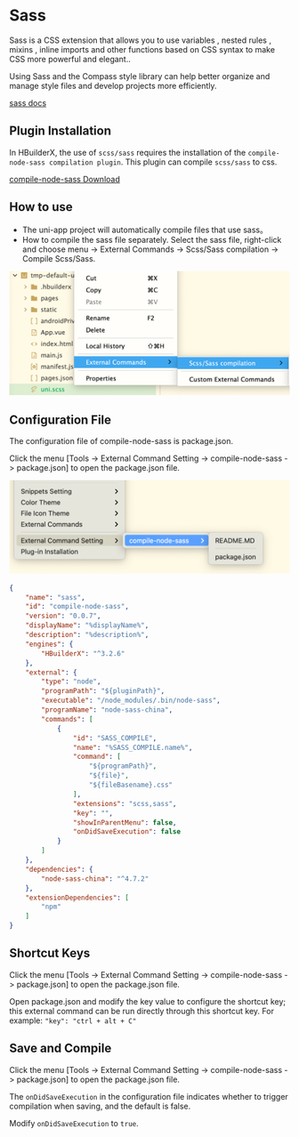 # Sass

Sass is a CSS extension that allows you to use variables , nested rules , mixins , inline imports and other functions based on CSS syntax to make CSS more powerful and elegant.. 

Using Sass and the Compass style library can help better organize and manage style files and develop projects more efficiently.

[sass docs](http://en.sass.hk/docs/)

## Plugin Installation

In HBuilderX, the use of `scss/sass` requires the installation of the `compile-node-sass compilation plugin`. This plugin can compile `scss/sass` to css.

[compile-node-sass Download](https://ext.dcloud.net.cn/plugin?id=2046)

## How to use

- The uni-app project will automatically compile files that use sass。
- How to compile the sass file separately. Select the sass file, right-click and choose menu -> External Commands -> Scss/Sass compilation -> Compile Scss/Sass.

<img src="/static/snapshots/tutorial/plugins/sass/sass_1.en.png"  class="hd-img"/>

## Configuration File

The configuration file of compile-node-sass is package.json.

Click the menu [Tools -> External Command Setting -> compile-node-sass -> package.json] to open the package.json file.

<img src="/static/snapshots/tutorial/plugins/sass/sass_2.en.png"  class="hd-img"/>

```json
{
	"name": "sass",
	"id": "compile-node-sass",
	"version": "0.0.7",
	"displayName": "%displayName%",
	"description": "%description%",
	"engines": {
		"HBuilderX": "^3.2.6"
	},
	"external": {
		"type": "node",
		"programPath": "${pluginPath}",
		"executable": "/node_modules/.bin/node-sass",
		"programName": "node-sass-china",
		"commands": [
			{
				"id": "SASS_COMPILE",
				"name": "%SASS_COMPILE.name%",
				"command": [
					"${programPath}",
					"${file}",
					"${fileBasename}.css"
				],
				"extensions": "scss,sass",
				"key": "",
				"showInParentMenu": false,
				"onDidSaveExecution": false
			}
		]
	},
	"dependencies": {
		"node-sass-china": "^4.7.2"
	},
	"extensionDependencies": [
		"npm"
	]
}

```

## Shortcut Keys

Click the menu [Tools -> External Command Setting -> compile-node-sass -> package.json] to open the package.json file.

Open package.json and modify the key value to configure the shortcut key; this external command can be run directly through this shortcut key. For example: `"key": "ctrl + alt + C"`
  
## Save and Compile
  
Click the menu [Tools -> External Command Setting -> compile-node-sass -> package.json] to open the package.json file.

The `onDidSaveExecution` in the configuration file indicates whether to trigger compilation when saving, and the default is false.

Modify `onDidSaveExecution` to `true`.
